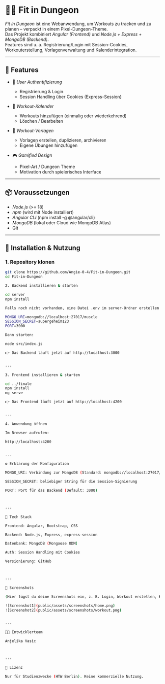 # 🏋️‍♂️ Fit in Dungeon

*Fit in Dungeon* ist eine Webanwendung, um Workouts zu tracken und zu planen – verpackt in einem Pixel-Dungeon-Theme.  
Das Projekt kombiniert *Angular (Frontend)* und *Node.js + Express + MongoDB (Backend)*.  
Features sind u. a. Registrierung/Login mit Session-Cookies, Workouterstellung, Vorlagenverwaltung und Kalenderintegration.  

---

## 🚀 Features

- 👤 *User Authentifizierung*  
  - Registrierung & Login  
  - Session Handling über Cookies (Express-Session)

- 📅 *Workout-Kalender*  
  - Workouts hinzufügen (einmalig oder wiederkehrend)  
  - Löschen / Bearbeiten  

- 📂 *Workout-Vorlagen*  
  - Vorlagen erstellen, duplizieren, archivieren  
  - Eigene Übungen hinzufügen  

- 🎮 *Gamified Design*  
  - Pixel-Art / Dungeon Theme  
  - Motivation durch spielerisches Interface  

---

## 📦 Voraussetzungen

- *Node.js* (>= 18)  
- *npm* (wird mit Node installiert)  
- *Angular CLI* (npm install -g @angular/cli)  
- *MongoDB* (lokal oder Cloud wie MongoDB Atlas)  
- Git  

---

## 🔧 Installation & Nutzung

### 1. Repository klonen
```bash
git clone https://github.com/Angie-0-4/Fit-in-Dungeon.git
cd Fit-in-Dungeon

2. Backend installieren & starten

cd server
npm install

Falls noch nicht vorhanden, eine Datei .env im server-Ordner erstellen (für Konfiguration):

MONGO_URI=mongodb://localhost:27017/muscle
SESSION_SECRET=supergeheim123
PORT=3000

Dann starten:

node src/index.js

👉 Das Backend läuft jetzt auf http://localhost:3000


---

3. Frontend installieren & starten

cd ../finale
npm install
ng serve

👉 Das Frontend läuft jetzt auf http://localhost:4200


---

4. Anwendung öffnen

Im Browser aufrufen:

http://localhost:4200


---

⚙️ Erklärung der Konfiguration

MONGO_URI: Verbindung zur MongoDB (Standard: mongodb://localhost:27017/muscle)

SESSION_SECRET: beliebiger String für die Session-Signierung

PORT: Port für das Backend (Default: 3000)



---

🧩 Tech Stack

Frontend: Angular, Bootstrap, CSS

Backend: Node.js, Express, express-session

Datenbank: MongoDB (Mongoose ODM)

Auth: Session Handling mit Cookies

Versionierung: GitHub



---

📸 Screenshots

(Hier fügst du deine Screenshots ein, z. B. Login, Workout erstellen, Kalender, Profilseite usw.)

![Screenshot1](public/assets/screenshots/home.png)
![Screenshot2](public/assets/screenshots/workout.png)


---

👩‍💻 Entwicklerteam

Anjelika Vasic



---

📜 Lizenz

Nur für Studienzwecke (HTW Berlin). Keine kommerzielle Nutzung.
